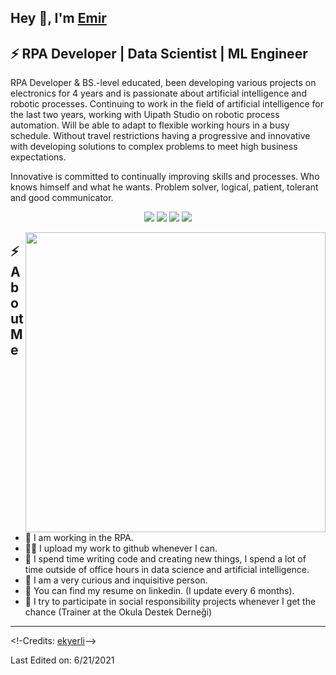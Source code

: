 

<h2>Hey 👋, I'm <a href="https://github.com/ekyerli/">Emir</a></h2>
<h2>⚡️ RPA Developer | Data Scientist | ML Engineer</h2>
<p>RPA Developer & BS.-level educated, been developing various projects on electronics for 4 years and
is passionate about artificial intelligence and robotic processes. Continuing to work in the field of
artificial intelligence for the last two years, working with Uipath Studio on robotic process automation.
Will be able to adapt to flexible working hours in a busy schedule. Without travel restrictions having a
progressive and innovative with developing solutions to complex problems to meet high business
expectations.
    
Innovative is committed to continually improving skills and processes. Who knows himself and what
he wants. Problem solver, logical, patient, tolerant and good communicator.

</p>
<p>
<p align="center">
  <a href= "https://www.linkedin.com/in/ekyerli/"><img src="https://img.icons8.com/dusk/48/000000/linkedin.png"/></a>
  <a href= "https://emirkaanyerli.medium.com/"><img src="https://img.icons8.com/dusk/48/000000/medium-new.png"/></a>
  <a href= "https://twitter.com/emirkaanyerli"><img src="https://img.icons8.com/dusk/48/000000/twitter.png"/></a>
  <a href= "https://www.youtube.com/channel/UCttbaIQvOJz9GtaHs-MZDxA"><img src="https://img.icons8.com/dusk/48/000000/youtube--v2.png"/></a>
</p>
</p>
<img align="right" src="https://i.hizliresim.com/1s35bmh.jpg" width="480" />
<h2>⚡️ About Me</h2>
<ul>
    <li>🔭 I am working in the RPA.</li>
    <li>👨‍💻 I upload my work to github whenever I can.</li>
    <li>💬 I spend time writing code and creating new things, I spend a lot of time outside of office hours in data science and artificial intelligence.</li>
    <li>🔎 I am a very curious and inquisitive person.</li>
    <li>📙 You can find my resume on linkedin. (I update every 6 months).</li>
    <li>🎉 I try to participate in social responsibility projects whenever I get the chance (Trainer at the Okula Destek Derneği)</li>
</ul>

<!--<img align="center" src="https://github-readme-stats.vercel.app/api?username=ekyerli&show_icons=true&hide_border=true" alt="Today's Github Stats">-->

-----
<!-Credits: [ekyerli](https://github.com/ekyerli)-->

Last Edited on: 6/21/2021
